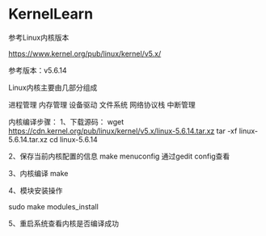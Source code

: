 # KernelLearn

参考Linux内核版本

<https://www.kernel.org/pub/linux/kernel/v5.x/>

参考版本：v5.6.14

Linux内核主要由几部分组成

进程管理
内存管理
设备驱动
文件系统
网络协议栈
中断管理


内核编译步骤：
1、下载源码： 
wget https://cdn.kernel.org/pub/linux/kernel/v5.x/linux-5.6.14.tar.xz
tar -xf linux-5.6.14.tar.xz
cd linux-5.6.14

2、保存当前内核配置的信息
make menuconfig
通过gedit config查看

3、内核编译
make

4、模块安装操作

sudo make modules_install

5、重启系统查看内核是否编译成功
